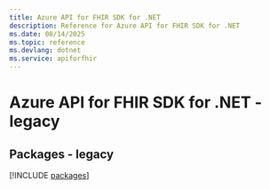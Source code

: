 ```yaml
---
title: Azure API for FHIR SDK for .NET
description: Reference for Azure API for FHIR SDK for .NET
ms.date: 08/14/2025
ms.topic: reference
ms.devlang: dotnet
ms.service: apiforfhir
---
```

# Azure API for FHIR SDK for .NET - legacy
## Packages - legacy
[!INCLUDE [packages](api-for-fhir-index.md)]
